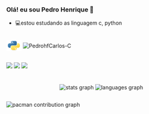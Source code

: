 ### Olá! eu sou Pedro Henrique 👋
- 💻estou estudando as linguagem c, python
<div style="display: inline_block"><br>
  <img align="center" alt="PedrohfCarlos-Python" height="30" width="40" src="https://raw.githubusercontent.com/devicons/devicon/master/icons/python/python-original.svg"> 
    <img align="center" alt="PedrohfCarlos-C" height="30" width="40"src="https://cdn.jsdelivr.net/gh/devicons/devicon/icons/c/c-original.svg">    
</div>

##
 
<div> 
 
  <a href="https://www.instagram.com/pedro.h.f.carlos/" target="_blank"><img src="https://img.shields.io/badge/-Instagram-%23E4405F?style=for-the-badge&logo=instagram&logoColor=white" target="_blank"></a>
  <a href = "mailto:pedrohenriquefilgueiracarlos2@gmail.com"><img src="https://img.shields.io/badge/-Gmail-%23333?style=for-the-badge&logo=gmail&logoColor=white" target="_blank"></a>
  <a href="https://www.linkedin.com/in/pedro-henrique-filgueira-carlos-b07ab7262/" target="_blank"><img src="https://img.shields.io/badge/-LinkedIn-%230077B5?style=for-the-badge&logo=linkedin&logoColor=white" target="_blank"></a> 
</div>

#
<div>

<div align="center">
  <img src="https://github-readme-stats.vercel.app/api?username=PedrohfCarlos&hide_title=false&hide_rank=false&show_icons=true&include_all_commits=true&count_private=true&disable_animations=false&theme=dracula&locale=en&hide_border=false&order=1" height="150" alt="stats graph"  />
  <img src="https://github-readme-stats.vercel.app/api/top-langs?username=PedrohfCarlos&locale=en&hide_title=false&layout=compact&card_width=320&langs_count=5&theme=dracula&hide_border=false&order=2" height="150" alt="languages graph"  />
</div>
</div>

##
<div>

<picture>
  <source media="(prefers-color-scheme: dark)" srcset="https://raw.githubusercontent.com/PedrohfCarlos/PedrohfCarlos/output/pacman-contribution-graph-dark.svg">
  <source media="(prefers-color-scheme: light)" srcset="https://raw.githubusercontent.com/PedrohfCarlos/PedrohfCarlos/output/pacman-contribution-graph.svg">
  <img alt="pacman contribution graph" src="https://raw.githubusercontent.com/PedrohfCarlos/PedrohfCarlos/output/pacman-contribution-graph.svg">
</picture>

###